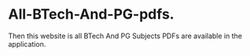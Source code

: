 # All-BTech-And-PG-pdfs.
Then this website is all BTech And PG Subjects PDFs are available in the application.
